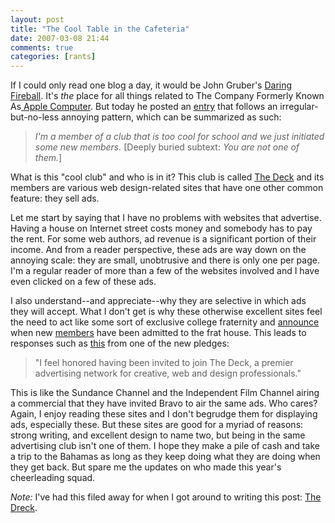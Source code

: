 ```yaml
---
layout: post  
title: "The Cool Table in the Cafeteria"  
date: 2007-03-08 21:44  
comments: true  
categories: [rants]
---
```


If I could only read one blog a day, it would be John Gruber's [Daring Fireball][1]. It's _the_ place for all things related to The Company Formerly Known As[ Apple Computer][2]. But today he posted an [entry][3] that follows an irregular-but-no-less annoying pattern, which can be summarized as such:

>_I'm a member of a club that is too cool for school and we just initiated some new members._ [Deeply buried subtext: _You are not one of them._] 

What is this "cool club" and who is in it? This club is called [The Deck][4] and its members are various web design-related sites that have one other common feature: they sell ads. 

Let me start by saying that I have no problems with websites that advertise. Having a house on Internet street costs money and somebody has to pay the rent. For some web authors, ad revenue is a significant portion of their income. And from a reader perspective, these ads are way down on the annoying scale: they are small, unobtrusive and there is only one per page. I'm a regular reader of more than a few of the websites involved and I have even clicked on a few of these ads. 

I also understand--and appreciate--why they are selective in which ads they will accept. What I don't get is why these otherwise excellent sites feel the need to act like some sort of exclusive college fraternity and [announce][5] when new [members][6] have been admitted to the frat house. This leads to responses such as [this][7] from one of the new pledges: 

>"I feel honored having been invited to join The Deck, a premier advertising network for creative, web and design professionals." 

This is like the Sundance Channel and the Independent Film Channel airing a commercial that they have invited Bravo to air the same ads. Who cares? Again, I enjoy reading these sites and I don't begrudge them for displaying ads, especially these. But these sites are good for a myriad of reasons: strong writing, and excellent design to name two, but being in the same advertising club isn't one of them. I hope they make a pile of cash and take a trip to the Bahamas as long as they keep doing what they are doing when they get back. But spare me the updates on who made this year's cheerleading squad. 

_Note:_  I've had this filed away for when I got around to writing this post: [The Dreck][8]. 

   [1]: http://daringfireball.net
   [2]: http://www.apple.com
   [3]: http://http://daringfireball.net/linked/2007/march#thu-08-deckexpansion
   [4]: http://coudal.com/deck/
   [5]: http://www.zeldman.com/2006/04/17/kottke_on_deck/
   [6]: http://www.37signals.com/svn/posts/305-four-more-on-the-deck
   [7]: http://swissmiss.typepad.com/
   [8]: http://www.justagwailo.com/dreck/
   